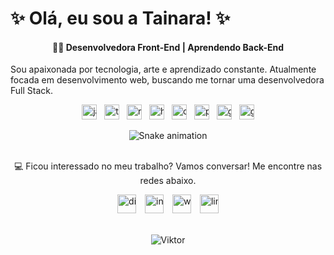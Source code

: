 <h1 align="left">✨ Olá, eu sou a Tainara! ✨</h1>

<h4 align="center">👩‍💻 Desenvolvedora Front-End | Aprendendo Back-End</h4>

<p align="left">Sou apaixonada por tecnologia, arte e aprendizado constante. Atualmente focada em desenvolvimento web, buscando me tornar uma desenvolvedora Full Stack.</p>

<div align="center" style="white-space: nowrap;">
  <img src="https://cdn.jsdelivr.net/gh/devicons/devicon/icons/javascript/javascript-original.svg" alt="javascript logo" style="height:24px; display:inline-block; vertical-align:middle; margin-right:8px;" />
  <img src="https://cdn.jsdelivr.net/gh/devicons/devicon/icons/typescript/typescript-original.svg" alt="typescript logo" style="height:24px; display:inline-block; vertical-align:middle; margin-right:8px;" />
  <img src="https://cdn.jsdelivr.net/gh/devicons/devicon/icons/react/react-original.svg" alt="react logo" style="height:24px; display:inline-block; vertical-align:middle; margin-right:8px;" />
  <img src="https://cdn.jsdelivr.net/gh/devicons/devicon/icons/html5/html5-original.svg" alt="html5 logo" style="height:24px; display:inline-block; vertical-align:middle; margin-right:8px;" />
  <img src="https://cdn.jsdelivr.net/gh/devicons/devicon/icons/css3/css3-original.svg" alt="css3 logo" style="height:24px; display:inline-block; vertical-align:middle; margin-right:8px;" />
  <img src="https://cdn.jsdelivr.net/gh/devicons/devicon/icons/python/python-original.svg" alt="python logo" style="height:24px; display:inline-block; vertical-align:middle; margin-right:8px;" />
  <img src="https://cdn.jsdelivr.net/gh/devicons/devicon/icons/git/git-original.svg" alt="git logo" style="height:24px; display:inline-block; vertical-align:middle; margin-right:8px;" />
  <img src="https://cdn.jsdelivr.net/gh/devicons/devicon/icons/github/github-original.svg" alt="github logo" style="height:24px; display:inline-block; vertical-align:middle;" />
</div>

<br />

<div align="center">
  <img src="https://raw.githubusercontent.com/tayavalon/tayavalon/output/snake.svg" alt="Snake animation" />
</div>

<br />

<p align="center">💻 Ficou interessado no meu trabalho? Vamos conversar! Me encontre nas redes abaixo.</p>

<div align="center" style="white-space: nowrap;">
  <a href="https://discord.com/channels/@me" target="_blank" style="display:inline-block; margin-right:10px;">
    <img src="https://raw.githubusercontent.com/maurodesouza/profile-readme-generator/master/src/assets/icons/social/discord/default.svg" alt="discord logo" style="height:30px;" />
  </a>
  <a href="https://www.instagram.com/tay_avalon/" target="_blank" style="display:inline-block; margin-right:10px;">
    <img src="https://raw.githubusercontent.com/maurodesouza/profile-readme-generator/master/src/assets/icons/social/instagram/default.svg" alt="instagram logo" style="height:30px;" />
  </a>
  <a href="https://wa.me/qr/63E622LB2YSZH1" target="_blank" style="display:inline-block; margin-right:10px;">
    <img src="https://raw.githubusercontent.com/maurodesouza/profile-readme-generator/master/src/assets/icons/social/whatsapp/default.svg" alt="whatsapp logo" style="height:30px;" />
  </a>
  <a href="https://www.linkedin.com/in/tainara-martinez-6a2519373/" target="_blank" style="display:inline-block;">
    <img src="https://raw.githubusercontent.com/maurodesouza/profile-readme-generator/master/src/assets/icons/social/linkedin/default.svg" alt="linkedin logo" style="height:30px;" />
  </a>
</div>

<br />

<p align="center">
  <img src="https://i.imgur.com/8Wb8WcZ.gif" alt="Viktor" onerror="this.onerror=null; this.src='https://media.giphy.com/media/l0MYt5jPR6QX5pnqM/giphy.gif';" style="max-width:200px;" />
</p>

